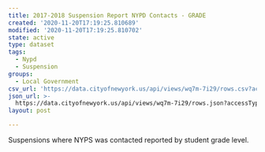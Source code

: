 ```yaml
---
title: 2017-2018 Suspension Report NYPD Contacts - GRADE
created: '2020-11-20T17:19:25.810689'
modified: '2020-11-20T17:19:25.810702'
state: active
type: dataset
tags:
  - Nypd
  - Suspension
groups:
  - Local Government
csv_url: 'https://data.cityofnewyork.us/api/views/wq7m-7i29/rows.csv?accessType=DOWNLOAD'
json_url: >-
  https://data.cityofnewyork.us/api/views/wq7m-7i29/rows.json?accessType=DOWNLOAD
layout: post

---
```

Suspensions where NYPS was contacted reported by student grade level.
